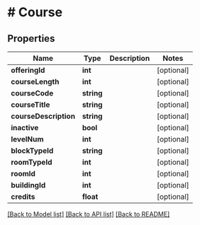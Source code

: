 # # Course

## Properties

Name | Type | Description | Notes
------------ | ------------- | ------------- | -------------
**offeringId** | **int** |  | [optional]
**courseLength** | **int** |  | [optional]
**courseCode** | **string** |  | [optional]
**courseTitle** | **string** |  | [optional]
**courseDescription** | **string** |  | [optional]
**inactive** | **bool** |  | [optional]
**levelNum** | **int** |  | [optional]
**blockTypeId** | **string** |  | [optional]
**roomTypeId** | **int** |  | [optional]
**roomId** | **int** |  | [optional]
**buildingId** | **int** |  | [optional]
**credits** | **float** |  | [optional]

[[Back to Model list]](../../README.md#models) [[Back to API list]](../../README.md#endpoints) [[Back to README]](../../README.md)
